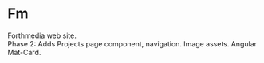 # Fm

Forthmedia web site.  
Phase 2: Adds Projects page component, navigation. Image assets. Angular Mat-Card.  
